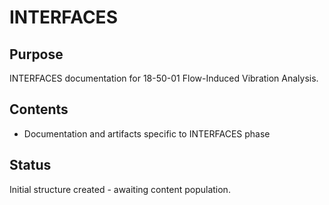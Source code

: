 # INTERFACES

## Purpose
INTERFACES documentation for 18-50-01 Flow-Induced Vibration Analysis.

## Contents
- Documentation and artifacts specific to INTERFACES phase

## Status
Initial structure created - awaiting content population.
